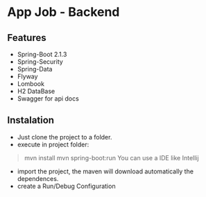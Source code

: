 # App Job - Backend

## Features
- Spring-Boot 2.1.3
- Spring-Security
- Spring-Data
- Flyway
- Lombook
- H2 DataBase
- Swagger for api docs

## Instalation
- Just clone the project to a folder.
- execute in project folder:
> mvn install
> mvn spring-boot:run
You can use a IDE like Intellij
- import the project, the maven will download automatically the dependences.
- create a Run/Debug Configuration
